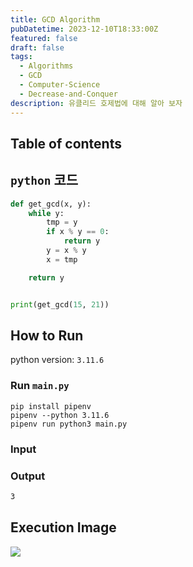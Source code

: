 ```yaml
---
title: GCD Algorithm
pubDatetime: 2023-12-10T18:33:00Z
featured: false
draft: false
tags:
  - Algorithms
  - GCD
  - Computer-Science
  - Decrease-and-Conquer
description: 유클리드 호제법에 대해 알아 보자
---
```


## Table of contents

## `python` 코드

```python
def get_gcd(x, y):
    while y:
        tmp = y
        if x % y == 0:
            return y
        y = x % y
        x = tmp

    return y


print(get_gcd(15, 21))
```

## How to Run

python version: `3.11.6`

### Run `main.py`

```
pip install pipenv
pipenv --python 3.11.6
pipenv run python3 main.py
```

### Input

### Output

```zsh
3
```

## Execution Image

![](https://res.cloudinary.com/gyunseo-blog/image/upload/f_auto/v1702200922/image_jwimgq.png)
